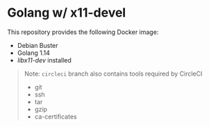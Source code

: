 # Golang w/ x11-devel

This repository provides the following Docker image:
- Debian Buster
- Golang 1.14
- _libx11-dev_ installed

> Note: `circleci` branch also contains tools required by CircleCI
> - git
> - ssh
> - tar
> - gzip
> - ca-certificates
